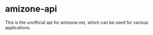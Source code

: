 # amizone-api
This is the unofficial api for amizone.net, which can be used for various applications.
